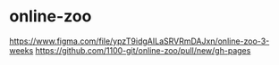 # online-zoo
https://www.figma.com/file/ypzT9idgAILaSRVRmDAJxn/online-zoo-3-weeks
https://github.com/1100-git/online-zoo/pull/new/gh-pages
